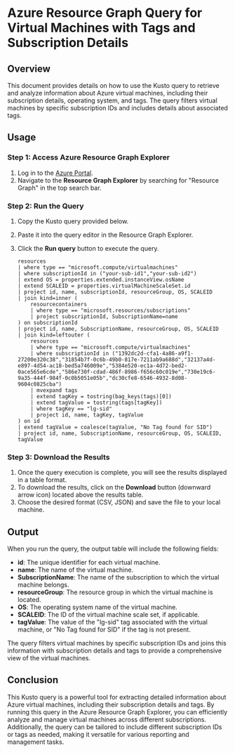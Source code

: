 # Azure Resource Graph Query for Virtual Machines with Tags and Subscription Details

## Overview

This document provides details on how to use the Kusto query to retrieve and analyze information about Azure virtual machines, including their subscription details, operating system, and tags. The query filters virtual machines by specific subscription IDs and includes details about associated tags.

## Usage

### Step 1: Access Azure Resource Graph Explorer

1. Log in to the [Azure Portal](https://portal.azure.com/).
2. Navigate to the **Resource Graph Explorer** by searching for "Resource Graph" in the top search bar.

### Step 2: Run the Query

1. Copy the Kusto query provided below.
2. Paste it into the query editor in the Resource Graph Explorer.
3. Click the **Run query** button to execute the query.

   ```kusto
   resources
   | where type == "microsoft.compute/virtualmachines"
   | where subscriptionId in ("your-sub-id1","your-sub-id2")
   | extend OS = properties.extended.instanceView.osName
   | extend SCALEID = properties.virtualMachineScaleSet.id
   | project id, name, subscriptionId, resourceGroup, OS, SCALEID
   | join kind=inner (
       resourcecontainers
       | where type == "microsoft.resources/subscriptions"
       | project subscriptionId, SubscriptionName=name
   ) on subscriptionId
   | project id, name, SubscriptionName, resourceGroup, OS, SCALEID
   | join kind=leftouter (
       resources
       | where type == "microsoft.compute/virtualmachines"
       | where subscriptionId in ("1392dc2d-cfa1-4a86-a9f1-27200e320c38","31854b7f-0c6b-49b0-817e-7211ab9a688d","32137a4d-e897-4d54-ac18-bed5a746009e","5384e520-ec1a-4d72-bed2-0ace565e6cde","586e730f-cdad-486f-8986-f656c60c019e","730e19c6-9a35-444f-984f-0c0b5051e05b","dc30cfe8-6546-4932-8d08-9604c0825cba")
       | mvexpand tags
       | extend tagKey = tostring(bag_keys(tags)[0])
       | extend tagValue = tostring(tags[tagKey])
       | where tagKey == "lg-sid"
       | project id, name, tagKey, tagValue
   ) on id
   | extend tagValue = coalesce(tagValue, "No Tag found for SID")
   | project id, name, SubscriptionName, resourceGroup, OS, SCALEID, tagValue
### Step 3: Download the Results

1. Once the query execution is complete, you will see the results displayed in a table format.
2. To download the results, click on the **Download** button (downward arrow icon) located above the results table.
3. Choose the desired format (CSV, JSON) and save the file to your local machine.

## Output

When you run the query, the output table will include the following fields:

- **id**: The unique identifier for each virtual machine.
- **name**: The name of the virtual machine.
- **SubscriptionName**: The name of the subscription to which the virtual machine belongs.
- **resourceGroup**: The resource group in which the virtual machine is located.
- **OS**: The operating system name of the virtual machine.
- **SCALEID**: The ID of the virtual machine scale set, if applicable.
- **tagValue**: The value of the "lg-sid" tag associated with the virtual machine, or "No Tag found for SID" if the tag is not present.

The query filters virtual machines by specific subscription IDs and joins this information with subscription details and tags to provide a comprehensive view of the virtual machines.

## Conclusion

This Kusto query is a powerful tool for extracting detailed information about Azure virtual machines, including their subscription details and tags. By running this query in the Azure Resource Graph Explorer, you can efficiently analyze and manage virtual machines across different subscriptions. Additionally, the query can be tailored to include different subscription IDs or tags as needed, making it versatile for various reporting and management tasks.
